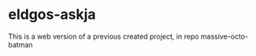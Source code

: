 eldgos-askja
============

This is a web version of a previous created project, in repo massive-octo-batman
